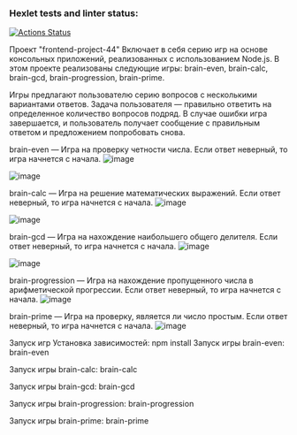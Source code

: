 ### Hexlet tests and linter status:
[![Actions Status](https://github.com/zitraxblade/frontend-project-44/actions/workflows/hexlet-check.yml/badge.svg)](https://github.com/zitraxblade/frontend-project-44/actions)

Проект "frontend-project-44"
Включает в себя серию игр на основе консольных приложений, реализованных с использованием Node.js. В этом проекте реализованы следующие игры: brain-even, brain-calc, brain-gcd, brain-progression, brain-prime.

Игры предлагают пользователю серию вопросов с несколькими вариантами ответов. Задача пользователя — правильно ответить на определенное количество вопросов подряд. В случае ошибки игра завершается, и пользователь получает сообщение с правильным ответом и предложением попробовать снова.

brain-even — Игра на проверку четности числа. Если ответ неверный, то игра начнется с начала.
![image](https://github.com/user-attachments/assets/37e07edd-7780-4a72-a556-1e42bd1f60bf)

![image](https://github.com/user-attachments/assets/49294f4a-05bb-493b-871a-b277b85dda3a)

brain-calc — Игра на решение математических выражений. Если ответ неверный, то игра начнется с начала.
![image](https://github.com/user-attachments/assets/8b195854-b99b-4132-985b-bbdf238b1aba)

![image](https://github.com/user-attachments/assets/ad58e62c-60b2-4b0e-a6f5-dfdd023482f2)

brain-gcd — Игра на нахождение наибольшего общего делителя. Если ответ неверный, то игра начнется с начала.
![image](https://github.com/user-attachments/assets/9c152127-d89f-4b63-ac5d-fe8ca11e8dcc)

![image](https://github.com/user-attachments/assets/3545f793-6f33-4a78-ad66-059209537d3a)

brain-progression — Игра на нахождение пропущенного числа в арифметической прогрессии. Если ответ неверный, то игра начнется с начала.
![image](https://github.com/user-attachments/assets/00b5800d-08d6-472c-a166-0804a92590ad)


brain-prime — Игра на проверку, является ли число простым. Если ответ неверный, то игра начнется с начала.
![image](https://github.com/user-attachments/assets/a9cf5653-7521-40b8-a92a-ef951756a559)


Запуск игр
Установка зависимостей: npm install
Запуск игры brain-even:
brain-even

Запуск игры brain-calc:
brain-calc

Запуск игры brain-gcd:
brain-gcd

Запуск игры brain-progression:
brain-progression

Запуск игры brain-prime:
brain-prime
